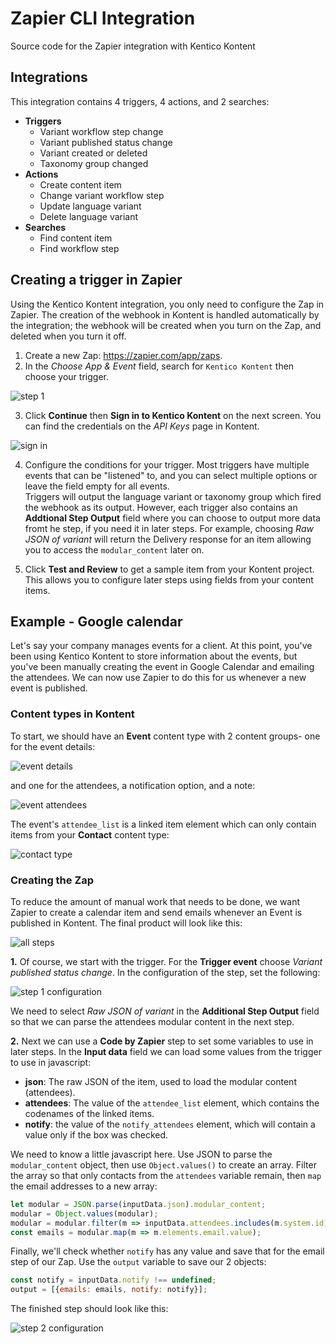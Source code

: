 # Zapier CLI Integration

Source code for the Zapier integration with Kentico Kontent

## Integrations

This integration contains 4 triggers, 4 actions, and 2 searches:

- __Triggers__
    - Variant workflow step change
    - Variant published status change
    - Variant created or deleted
    - Taxonomy group changed
- __Actions__
    - Create content item
    - Change variant workflow step
    - Update language variant
    - Delete language variant
- __Searches__
    - Find content item
    - Find workflow step

## Creating a trigger in Zapier

Using the Kentico Kontent integration, you only need to configure the Zap in Zapier. The creation of the webhook in Kontent is handled automatically by the integration; the webhook will be created when you turn on the Zap, and deleted when you turn it off.

1. Create a new Zap: https://zapier.com/app/zaps.
2. In the _Choose App & Event_ field, search for `Kentico Kontent` then choose your trigger.

![step 1](https://github.com/kentico-ericd/kc-zapierapp/blob/master/images/step1.png?raw=true)

3. Click __Continue__ then __Sign in to Kentico Kontent__ on the next screen. You can find the credentials on the _API Keys_ page in Kontent.

![sign in](https://raw.githubusercontent.com/kentico-ericd/kc-zapierapp/master/images/authenticate.png?raw=true)

4. Configure the conditions for your trigger. Most triggers have multiple events that can be "listened" to, and you can select multiple options or leave the field empty for all events.  
  Triggers will output the language variant or taxonomy group which fired the webhook as its output. However, each trigger also contains an __Addtional Step Output__ field where you can choose to output more data fromt he step, if you need it in later steps. For example, choosing _Raw JSON of variant_ will return the Delivery response for an item allowing you to access the `modular_content` later on.

5. Click __Test and Review__ to get a sample item from your Kontent project. This allows you to configure later steps using fields from your content items.

## Example - Google calendar

Let's say your company manages events for a client. At this point, you've been using Kentico Kontent to store information about the events, but you've been manually creating the event in Google Calendar and emailing the attendees. We can now use Zapier to do this for us whenever a new event is published.

### Content types in Kontent

To start, we should have an __Event__ content type with 2 content groups- one for the event details:

![event details](https://raw.githubusercontent.com/kentico-ericd/kc-zapierapp/master/images/eventdetails.png)

and one for the attendees, a notification option, and a note:

![event attendees](https://raw.githubusercontent.com/kentico-ericd/kc-zapierapp/master/images/eventattendees.png)

The event's `attendee_list` is a linked item element which can only contain items from your __Contact__ content type:

![contact type](https://raw.githubusercontent.com/kentico-ericd/kc-zapierapp/master/images/contact.png)

### Creating the Zap

To reduce the amount of manual work that needs to be done, we want Zapier to create a calendar item and send emails whenever an Event is published in Kontent. The final product will look like this:

![all steps](https://raw.githubusercontent.com/kentico-ericd/kc-zapierapp/master/images/steps.png)

__1.__ Of course, we start with the trigger. For the __Trigger event__ choose _Variant published status change_. In the configuration of the step, set the following:

![step 1 configuration](https://raw.githubusercontent.com/kentico-ericd/kc-zapierapp/master/images/step1config.png)

We need to select _Raw JSON of variant_ in the __Additional Step Output__ field so that we can parse the attendees modular content in the next step.

__2.__ Next we can use a __Code by Zapier__ step to set some variables to use in later steps. In the __Input data__ field we can load some values from the trigger to use in javascript:

- __json__: The raw JSON of the item, used to load the modular content (attendees).
- __attendees__: The value of the `attendee_list` element, which contains the codenames of the linked items.
- __notify__: the value of the `notify_attendees` element, which will contain a value only if the box was checked.

We need to know a little javascript here. Use JSON to parse the `modular_content` object, then use `Object.values()` to create an array. Filter the array so that only contacts from the `attendees` variable remain, then `map` the email addresses to a new array:

```js
let modular = JSON.parse(inputData.json).modular_content;
modular = Object.values(modular);
modular = modular.filter(m => inputData.attendees.includes(m.system.id));
const emails = modular.map(m => m.elements.email.value);
```

Finally, we'll check whether `notify` has any value and save that for the email step of our Zap. Use the `output` variable to save our 2 objects:

```js
const notify = inputData.notify !== undefined;
output = [{emails: emails, notify: notify}];
```

The finished step should look like this:

![step 2 configuration](https://raw.githubusercontent.com/kentico-ericd/kc-zapierapp/master/images/step2config.png)